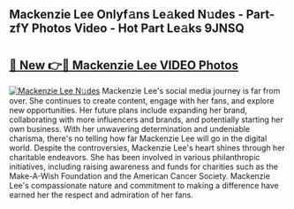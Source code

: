 ## Mackenzie Lee Onlyf𝚊ns Le𝚊ked N𝚞des - Part-zfY Photos Video - Hot Part Le𝚊ks 9JNSQ

# <h2><a href="http://ac52482.deff.icu/?id=Mackenzie+Lee">🔗 New 👉🔴 Mackenzie Lee VIDEO Photos</a></h2>

[![Mackenzie Lee N𝚞des](https://i.imgur.com/rIISA9y.gif)](http://ac52482.deff.icu/?id=Mackenzie+Lee)
Mackenzie Lee's social media journey is far from over. She continues to create content, engage with her fans, and explore new opportunities. Her future plans include expanding her brand, collaborating with more influencers and brands, and potentially starting her own business. With her unwavering determination and undeniable charisma, there's no telling how far Mackenzie Lee will go in the digital world. Despite the controversies, Mackenzie Lee's heart shines through her charitable endeavors. She has been involved in various philanthropic initiatives, including raising awareness and funds for charities such as the Make-A-Wish Foundation and the American Cancer Society. Mackenzie Lee's compassionate nature and commitment to making a difference have earned her the respect and admiration of her fans.
